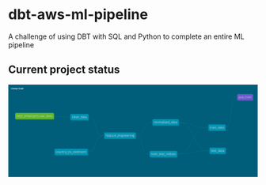 # dbt-aws-ml-pipeline
A challenge of using DBT with SQL and Python to complete an entire ML pipeline



## Current project status
![Project graph](./project_graph.png?raw=true "Project Graph")
